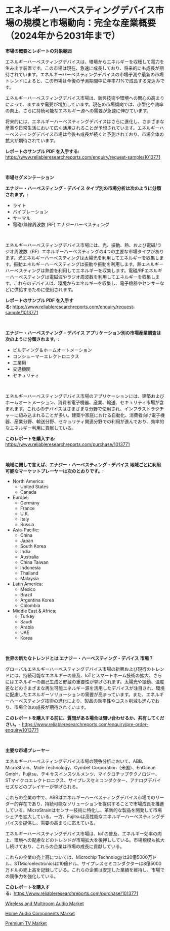 <p><h1>エネルギーハーベスティングデバイス市場の規模と市場動向：完全な産業概要（2024年から2031年まで）</h1></p><p><strong>市場の概要とレポートの対象範囲</strong></p>
<p><p>エネルギーハーベスティングデバイスは、環境からエネルギーを収穫して電力を生み出す装置です。この市場は現在、急速に成長しており、将来的にも成長が期待されています。エネルギーハーベスティングデバイスの市場予測や最新の市場トレンドによると、この市場は今後の予測期間中に年率7.1%で成長する見込みです。</p><p>エネルギーハーベスティングデバイス市場は、新興技術や環境への関心の高まりによって、ますます需要が増加しています。現在の市場傾向では、小型化や効率の向上、さらに持続可能なエネルギー源への需要が急速に伸びています。</p><p>将来的には、エネルギーハーベスティングデバイスはさらに進化し、さまざまな産業や日常生活において広く活用されることが予想されています。エネルギーハーベスティングデバイス市場は今後も成長が続くと予測されており、市場全体の拡大が期待されています。</p></p>
<p><strong>レポートのサンプル PDF を入手する:</strong> <a href="https://www.reliableresearchreports.com/enquiry/request-sample/1013771">https://www.reliableresearchreports.com/enquiry/request-sample/1013771</a></p>
<p>&nbsp;</p>
<p><strong>市場セグメンテーション</strong></p>
<p><strong>エナジー・ハーベスティング・デバイス タイプ別の市場分析は次のように分類されます。:</strong></p>
<p><ul><li>ライト</li><li>バイブレーション</li><li>サーマル</li><li>電磁/無線周波数 (RF) エナジーハーベスティング</li></ul></p>
<p>&nbsp;</p>
<p><p>エネルギーハーベスティングデバイス市場には、光、振動、熱、および電磁/ラジオ周波数（RF）エネルギーハーベスティングの4つの主要な市場タイプがあります。光エネルギーハーベスティングは太陽光を利用してエネルギーを収集します。振動エネルギーハーベスティングは振動や振動を利用します。熱エネルギーハーベスティングは熱差を利用してエネルギーを収集します。電磁/RFエネルギーハーベスティングは電磁波やラジオ周波数を利用してエネルギーを収集します。これらのデバイスは、環境からエネルギーを収集し、電子機器やセンサーなどに供給するために使用されます。</p></p>
<p><strong>レポートのサンプル PDF を入手する:</strong>&nbsp;<a href="https://www.reliableresearchreports.com/enquiry/request-sample/1013771">https://www.reliableresearchreports.com/enquiry/request-sample/1013771</a></p>
<p>&nbsp;</p>
<p><strong> エナジー・ハーベスティング・デバイス アプリケーション別の市場産業調査は次のように分類されます。:</strong></p>
<p><ul><li>ビルディング＆ホームオートメーション</li><li>コンシューマーエレクトロニクス</li><li>工業用</li><li>交通機関</li><li>セキュリティ</li></ul></p>
<p>&nbsp;</p>
<p><p>エネルギーハーベスティングデバイス市場のアプリケーションには、建築およびホームオートメーション、消費者電子機器、産業、輸送、セキュリティ市場が含まれます。これらのデバイスはさまざまな分野で使用され、インフラストラクチャーに組み込まれることが多い。建築や家庭における自動化、消費者向け電子機器、産業分野、輸送分野、セキュリティ関連分野での利用が進んでおり、効率的なエネルギー利用に貢献している。</p></p>
<p><strong>このレポートを購入する:</strong>&nbsp; <a href="https://www.reliableresearchreports.com/purchase/1013771">https://www.reliableresearchreports.com/purchase/1013771</a></p>
<p>&nbsp;</p>
<p><strong>地域に関して言えば、エナジー・ハーベスティング・デバイス 地域ごとに利用可能なマーケットプレーヤーは次のとおりです。:</strong></p>
<p><ul>
    <li>
        North America:
        <ul>
            <li>United States</li>
            <li>Canada</li>
        </ul>
    </li>
    <li>
        Europe:
        <ul>
            <li>Germany</li>
            <li>France</li>
            <li>U.K.</li>
            <li>Italy</li>
            <li>Russia</li>
        </ul>
    </li>
    <li>
        Asia-Pacific:
        <ul>
            <li>China</li>
            <li>Japan</li>
            <li>South Korea</li>
            <li>India</li>
            <li>Australia</li>
            <li>China Taiwan</li>
            <li>Indonesia</li>
            <li>Thailand</li>
            <li>Malaysia</li>
        </ul>
    </li>
    <li>
        Latin America:
        <ul>
            <li>Mexico</li>
            <li>Brazil</li>
            <li>Argentina Korea</li>
            <li>Colombia</li>
        </ul>
    </li>
    <li>
        Middle East & Africa:
        <ul>
            <li>Turkey</li>
            <li>Saudi</li>
            <li>Arabia</li>
            <li>UAE</li>
            <li>Korea</li>
        </ul>
    </li>
    </ul></p>
<p>&nbsp;</p>
<p><strong>世界の新たなトレンドとは エナジー・ハーベスティング・デバイス 市場？</strong></p>
<p><p>グローバルエネルギーハーベスティングデバイス市場の新興および現行のトレンドには、持続可能なエネルギーの普及、IoTとスマートホーム技術の拡大、さらにはエネルギーの自己生成と貯蔵の重要性が挙げられます。太陽光や振動、温度差などのさまざまな再生可能エネルギー源を活用したデバイスが注目され、環境に配慮したエネルギーソリューションの需要が高まっています。また、エネルギーハーベスティング技術の進化により、製品の効率性やコスト削減も進んでおり、市場全体の成長が期待されています。</p></p>
<p><strong>このレポートを購入する前に、質問がある場合は問い合わせるか、共有してください。</strong>- <a href="https://www.reliableresearchreports.com/enquiry/pre-order-enquiry/1013771">https://www.reliableresearchreports.com/enquiry/pre-order-enquiry/1013771</a></p>
<p>&nbsp;</p>
<p><strong>主要な市場プレーヤー</strong></p>
<p><p>エネルギーハーベスティングデバイス市場の競争分析において、ABB、MicroStrain、Mide Technology、Cymbet Corporation（米国）、EnOcean GmbH、Fujitsu、テキサスインスツルメンツ、マイクロチップテクノロジー、STマイクロエレクトロニクス、サイプレスセミコンダクター、アナログデバイセズなどのプレイヤーが挙げられる。 </p><p>これらの企業の中で、ABBはエネルギーハーベスティングデバイス市場でのリーダー的存在であり、持続可能なソリューションを提供することで市場成長を推進している。MicroStrainはセンサー技術に特化し、革新的な製品を開発して市場シェアを拡大している。一方、Fujitsuは高性能なエネルギーハーベスティングデバイスを提供し、需要の高まりに応えている。</p><p>エネルギーハーベスティングデバイス市場は、IoTの普及、エネルギー効率の向上、環境への配慮などのトレンドが市場拡大を後押ししている。市場規模も拡大し続けており、これらの企業は市場の成長に貢献している。</p><p>これらの企業の売上高については、Microchip Technologyは20億5000万ドル、STMicroelectronicsは10億ドル、サイプレスセミコンダクターは8億5000万ドルの売上高を記録している。これらの企業は安定した業績を維持し、市場での競争力を強化している。</p></p>
<p><strong>このレポートを購入する:</strong>&nbsp;&nbsp;<a href="https://www.reliableresearchreports.com/purchase/1013771">https://www.reliableresearchreports.com/purchase/1013771</a></p>
<p><p><a href="https://github.com/beatblasta/Market-Research-Report-List-2/blob/main/wireless-and-multiroom-audio-market.md">Wireless and Multiroom Audio Market</a></p><p><a href="https://github.com/shotows/Market-Research-Report-List-1/blob/main/home-audio-components-market.md">Home Audio Components Market</a></p><p><a href="https://github.com/angelajermaine/Market-Research-Report-List-2/blob/main/premium-tv-market.md">Premium TV Market</a></p></p>